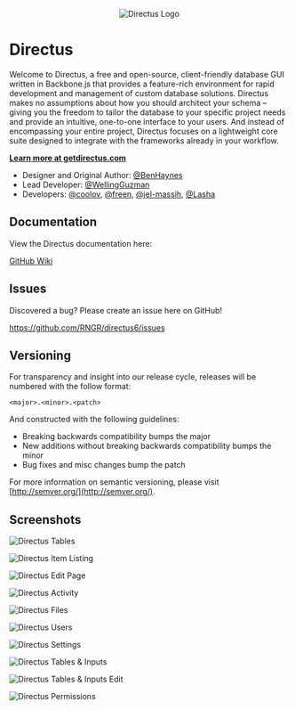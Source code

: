 <p align="center">
<img src="https://s3.amazonaws.com/f.cl.ly/items/3Q2830043H1Y1c1F1K2D/directus-logo-stacked.png" alt="Directus Logo"/>
</p>

Directus
====================

Welcome to Directus, a free and open-source, client-friendly database GUI written in Backbone.js that provides a feature-rich environment for rapid development and management of custom database solutions. Directus makes no assumptions about how you should architect your schema – giving you the freedom to tailor the database to your specific project needs and provide an intuitive, one-to-one interface to your users. And instead of encompassing your entire project, Directus focuses on a lightweight core suite designed to integrate with the frameworks already in your workflow.

**[Learn more at getdirectus.com](http://getdirectus.com)**

* Designer and Original Author: [@BenHaynes](https://github.com/BenHaynes)
* Lead Developer: [@WellingGuzman](https://github.com/WellingGuzman)
* Developers: [@coolov](https://github.com/coolov), [@freen](https://github.com/freen), [@jel-massih](https://github.com/jel-massih), [@Lasha](https://github.com/Lasha)

## Documentation ##

View the Directus documentation here:


[GitHub Wiki](https://github.com/RNGR/directus6/wiki)

## Issues ##

Discovered a bug? Please create an issue here on GitHub!

https://github.com/RNGR/directus6/issues

## Versioning ##
For transparency and insight into our release cycle, releases will be numbered with the follow format:

`<major>.<minor>.<patch>`

And constructed with the following guidelines:

* Breaking backwards compatibility bumps the major
* New additions without breaking backwards compatibility bumps the minor
* Bug fixes and misc changes bump the patch

For more information on semantic versioning, please visit [http://semver.org/](http://semver.org/).

## Screenshots ##

![Directus Tables](http://getdirectus.com/assets/imgs/ss-full-tables.png)


![Directus Item Listing](http://getdirectus.com/assets/imgs/ss-full-item-listing.png)


![Directus Edit Page](http://getdirectus.com/assets/imgs/ss-full-item-edit.png)


![Directus Activity](http://getdirectus.com/assets/imgs/ss-full-activity.png)


![Directus Files](http://getdirectus.com/assets/imgs/ss-full-files.png)


![Directus Users](http://getdirectus.com/assets/imgs/ss-full-users.png)


![Directus Settings](http://getdirectus.com/assets/imgs/ss-full-settings.png)


![Directus Tables & Inputs](http://getdirectus.com/assets/imgs/ss-full-tablesinputs.png)


![Directus Tables & Inputs Edit](http://getdirectus.com/assets/imgs/ss-full-tablesinputs-edit.png)


![Directus Permissions](http://getdirectus.com/assets/imgs/ss-full-permissions.png)
